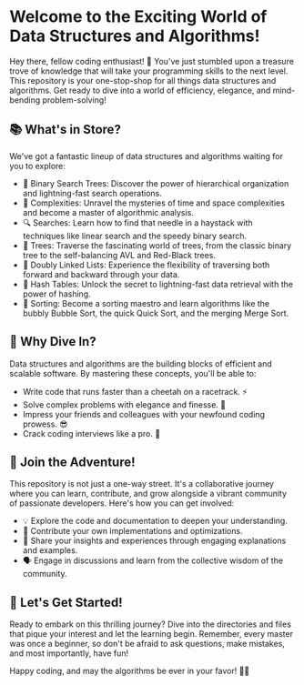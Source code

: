 # Welcome to the Exciting World of Data Structures and Algorithms!

Hey there, fellow coding enthusiast! 🙌 You've just stumbled upon a treasure trove of knowledge that will take your programming skills to the next level. This repository is your one-stop-shop for all things data structures and algorithms. Get ready to dive into a world of efficiency, elegance, and mind-bending problem-solving!

## 📚 What's in Store?

We've got a fantastic lineup of data structures and algorithms waiting for you to explore:

- 🌳 Binary Search Trees: Discover the power of hierarchical organization and lightning-fast search operations.
- 🧩 Complexities: Unravel the mysteries of time and space complexities and become a master of algorithmic analysis.
- 🔍 Searches: Learn how to find that needle in a haystack with techniques like linear search and the speedy binary search.
- 🌿 Trees: Traverse the fascinating world of trees, from the classic binary tree to the self-balancing AVL and Red-Black trees.
- 🔗 Doubly Linked Lists: Experience the flexibility of traversing both forward and backward through your data.
- 🍳 Hash Tables: Unlock the secret to lightning-fast data retrieval with the power of hashing.
- 🎨 Sorting: Become a sorting maestro and learn algorithms like the bubbly Bubble Sort, the quick Quick Sort, and the merging Merge Sort.

## 🚀 Why Dive In?

Data structures and algorithms are the building blocks of efficient and scalable software. By mastering these concepts, you'll be able to:

- Write code that runs faster than a cheetah on a racetrack. ⚡
- Solve complex problems with elegance and finesse. 🎩
- Impress your friends and colleagues with your newfound coding prowess. 😎
- Crack coding interviews like a pro. 💼

## 🤝 Join the Adventure!

This repository is not just a one-way street. It's a collaborative journey where you can learn, contribute, and grow alongside a vibrant community of passionate developers. Here's how you can get involved:

- 💡 Explore the code and documentation to deepen your understanding.
- 🌱 Contribute your own implementations and optimizations.
- 📝 Share your insights and experiences through engaging explanations and examples.
- 🗣️ Engage in discussions and learn from the collective wisdom of the community.

## 🎉 Let's Get Started!

Ready to embark on this thrilling journey? Dive into the directories and files that pique your interest and let the learning begin. Remember, every master was once a beginner, so don't be afraid to ask questions, make mistakes, and most importantly, have fun!

Happy coding, and may the algorithms be ever in your favor! 🚀✨
